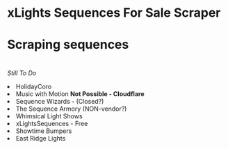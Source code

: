 # xLights Sequences For Sale Scraper
#
#
# Scraping sequences

#
<i>Still To Do</i>

<li>HolidayCoro</li>
<li>Music with Motion <b>Not Possible - Cloudflare</b></li>
<li>Sequence Wizards - (Closed?)</li>
<li>The Sequence Armory (NON-vendor?)</li>
<li>Whimsical Light Shows</li>
<li>xLightsSequences - Free</li>
<li>Showtime Bumpers</li>
<li>East Ridge Lights</li>

